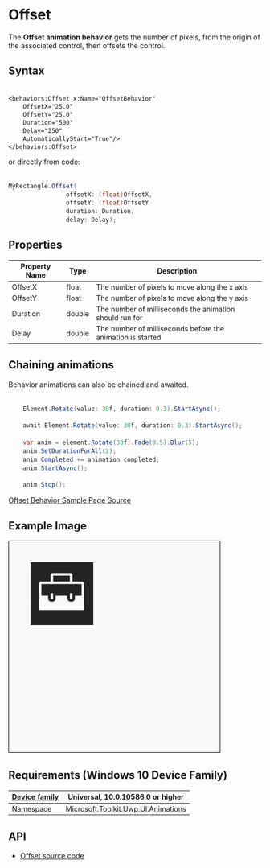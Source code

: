 # Offset

The **Offset animation behavior** gets the number of pixels, from the origin of the associated control, then offsets the control. 

## Syntax

```xaml

<behaviors:Offset x:Name="OffsetBehavior" 
	OffsetX="25.0" 
	OffsetY="25.0"
	Duration="500" 
	Delay="250" 
	AutomaticallyStart="True"/>
</behaviors:Offset>

```

or directly from code:

```csharp

MyRectangle.Offset(
                offsetX: (float)OffsetX,
                offsetY: (float)OffsetY
                duration: Duration,
                delay: Delay);

```

## Properties

| Property Name | Type | Description |
| --- | --- | --- |
| OffsetX | float | The number of pixels to move along the x axis |
| OffsetY | float | The number of pixels to move along the y axis |
| Duration | double | The number of milliseconds the animation should run for |
| Delay | double | The number of milliseconds before the animation is started |

## Chaining animations

Behavior animations can also be chained and awaited.

```csharp

    Element.Rotate(value: 30f, duration: 0.3).StartAsync();

    await Element.Rotate(value: 30f, duration: 0.3).StartAsync();

    var anim = element.Rotate(30f).Fade(0.5).Blur(5);
    anim.SetDurationForAll(2);
    anim.Completed += animation_completed;
    anim.StartAsync();

    anim.Stop();

```

[Offset Behavior Sample Page Source](https://github.com/Microsoft/UWPCommunityToolkit/tree/master/Microsoft.Toolkit.Uwp.SampleApp/SamplePages/Offset)

## Example Image

![Offset Behavior animation](../resources/images/Animations-Offset.gif "Offset Behavior")

## Requirements (Windows 10 Device Family)

| [Device family](http://go.microsoft.com/fwlink/p/?LinkID=526370) | Universal, 10.0.10586.0 or higher |
| --- | --- |
| Namespace | Microsoft.Toolkit.Uwp.UI.Animations |

## API

* [Offset source code](https://github.com/Microsoft/UWPCommunityToolkit/blob/master/Microsoft.Toolkit.Uwp.UI.Animations/Behaviors/Offset.cs)


